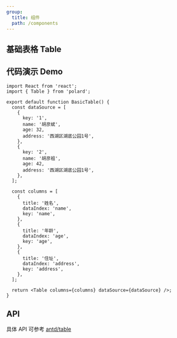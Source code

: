 ```yaml
---
group:
  title: 组件
  path: /components
---
```


## 基础表格 Table

## 代码演示 Demo

```tsx
import React from 'react';
import { Table } from 'polard';

export default function BasicTable() {
  const dataSource = [
    {
      key: '1',
      name: '胡彦斌',
      age: 32,
      address: '西湖区湖底公园1号',
    },
    {
      key: '2',
      name: '胡彦祖',
      age: 42,
      address: '西湖区湖底公园1号',
    },
  ];

  const columns = [
    {
      title: '姓名',
      dataIndex: 'name',
      key: 'name',
    },
    {
      title: '年龄',
      dataIndex: 'age',
      key: 'age',
    },
    {
      title: '住址',
      dataIndex: 'address',
      key: 'address',
    },
  ];

  return <Table columns={columns} dataSource={dataSource} />;
}
```

## API

具体 API 可参考 [antd/table](https://ant.design/components/table-cn/)

